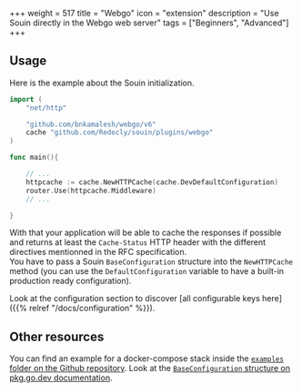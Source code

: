 +++
weight = 517
title = "Webgo"
icon = "extension"
description = "Use Souin directly in the Webgo web server"
tags = ["Beginners", "Advanced"]
+++

## Usage
Here is the example about the Souin initialization.
```go
import (
	"net/http"

	"github.com/bnkamalesh/webgo/v6"
	cache "github.com/Redocly/souin/plugins/webgo"
)

func main(){

    // ...
	httpcache := cache.NewHTTPCache(cache.DevDefaultConfiguration)
	router.Use(httpcache.Middleware)
    // ...

}
```
With that your application will be able to cache the responses if possible and returns at least the `Cache-Status` HTTP header with the different directives mentionned in the RFC specification.  
You have to pass a Souin `BaseConfiguration` structure into the `NewHTTPCache` method (you can use the `DefaultConfiguration` variable to have a built-in production ready configuration).  

Look at the configuration section to discover [all configurable keys here]({{% relref "/docs/configuration" %}}).

Other resources
---------------
You can find an example for a docker-compose stack inside the [`examples` folder on the Github repository](https://github.com/Redocly/souin/tree/master/plugins/webgo/examples).
Look at the [`BaseConfiguration` structure on pkg.go.dev documentation](https://pkg.go.dev/github.com/Redocly/souin/pkg/middleware#BaseConfiguration).
